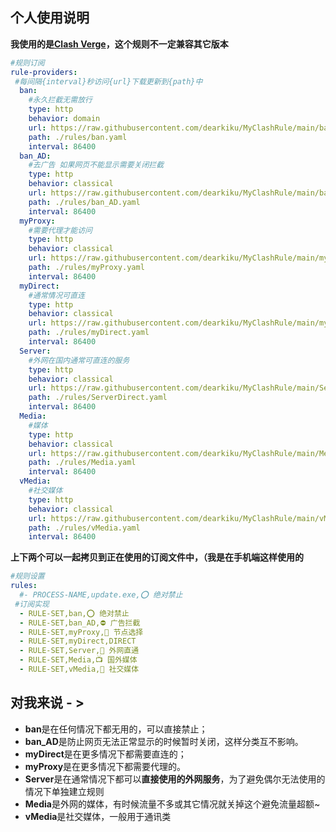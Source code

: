 ## 个人使用说明
**我使用的是[Clash Verge](https://github.com/clash-verge-rev/clash-verge-rev)，这个规则不一定兼容其它版本**  
```yaml
#规则订阅
rule-providers:
 #每间隔{interval}秒访问{url}下载更新到{path}中
  ban:
    #永久拦截无需放行
    type: http
    behavior: domain
    url: https://raw.githubusercontent.com/dearkiku/MyClashRule/main/ban.yaml
    path: ./rules/ban.yaml
    interval: 86400
  ban_AD:
    #去广告 如果网页不能显示需要关闭拦截
    type: http
    behavior: classical
    url: https://raw.githubusercontent.com/dearkiku/MyClashRule/main/ban_AD.yaml
    path: ./rules/ban_AD.yaml
    interval: 86400
  myProxy:
    #需要代理才能访问
    type: http
    behavior: classical
    url: https://raw.githubusercontent.com/dearkiku/MyClashRule/main/myProxy.yaml
    path: ./rules/myProxy.yaml
    interval: 86400
  myDirect:
    #通常情况可直连
    type: http
    behavior: classical
    url: https://raw.githubusercontent.com/dearkiku/MyClashRule/main/myDirect.yaml
    path: ./rules/myDirect.yaml
    interval: 86400
  Server:
    #外网在国内通常可直连的服务
    type: http
    behavior: classical
    url: https://raw.githubusercontent.com/dearkiku/MyClashRule/main/Server.yaml
    path: ./rules/ServerDirect.yaml
    interval: 86400
  Media:
    #媒体
    type: http
    behavior: classical
    url: https://raw.githubusercontent.com/dearkiku/MyClashRule/main/Media.yaml
    path: ./rules/Media.yaml
    interval: 86400
  vMedia:
    #社交媒体
    type: http
    behavior: classical
    url: https://raw.githubusercontent.com/dearkiku/MyClashRule/main/vMedia.yaml
    path: ./rules/vMedia.yaml
    interval: 86400
```
****上下两个可以一起拷贝到正在使用的订阅文件中，（我是在手机端这样使用的****
```yaml
#规则设置
rules:
  #- PROCESS-NAME,update.exe,⭕ 绝对禁止
 #订阅实现
  - RULE-SET,ban,⭕ 绝对禁止
  - RULE-SET,ban_AD,⛔ 广告拦截
  - RULE-SET,myProxy,🚀 节点选择
  - RULE-SET,myDirect,DIRECT
  - RULE-SET,Server,🔗 外网直通
  - RULE-SET,Media,📺 国外媒体
  - RULE-SET,vMedia,📲 社交媒体
```
## 对我来说 - >  
- **ban**是在任何情况下都无用的，可以直接禁止；  
- **ban_AD**是防止网页无法正常显示的时候暂时关闭，这样分类互不影响。  
- **myDirect**是在更多情况下都需要直连的；  
- **myProxy**是在更多情况下都需要代理的。  
- **Server**是在通常情况下都可以**直接使用的外网服务**，为了避免偶尔无法使用的情况下单独建立规则  
- **Media**是外网的媒体，有时候流量不多或其它情况就关掉这个避免流量超额~
- **vMedia**是社交媒体，一般用于通讯类
